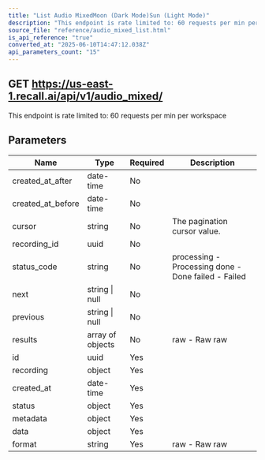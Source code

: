 ```yaml
---
title: "List Audio MixedMoon (Dark Mode)Sun (Light Mode)"
description: "This endpoint is rate limited to: 60 requests per min per workspace"
source_file: "reference/audio_mixed_list.html"
is_api_reference: "true"
converted_at: "2025-06-10T14:47:12.038Z"
api_parameters_count: "15"
---
```

## GET https://us-east-1.recall.ai/api/v1/audio_mixed/

This endpoint is rate limited to: 60 requests per min per workspace

## Parameters

| Name | Type | Required | Description |
| --- | --- | --- | --- |
| created_at_after | date-time | No |  |
| created_at_before | date-time | No |  |
| cursor | string | No | The pagination cursor value. |
| recording_id | uuid | No |  |
| status_code | string | No | processing - Processing done - Done failed - Failed |
| next | string \| null | No |  |
| previous | string \| null | No |  |
| results | array of objects | No | raw - Raw  raw |
| id | uuid | Yes |  |
| recording | object | Yes |  |
| created_at | date-time | Yes |  |
| status | object | Yes |  |
| metadata | object | Yes |  |
| data | object | Yes |  |
| format | string | Yes | raw - Raw  raw |
